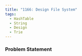 ```yaml
---
title: "1166: Design File System"
tags:
  - HashTable
  - String
  - Design
  - Trie
---
```

### Problem Statement

